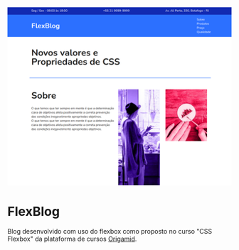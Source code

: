 <img src="https://github.com/AnaReisM/FlexBlog/blob/main/print.png" alt="print do blog">

# FlexBlog

Blog desenvolvido com uso do flexbox como proposto no curso "CSS Flexbox" da plataforma de cursos [Origamid](https://www.origamid.com/).

